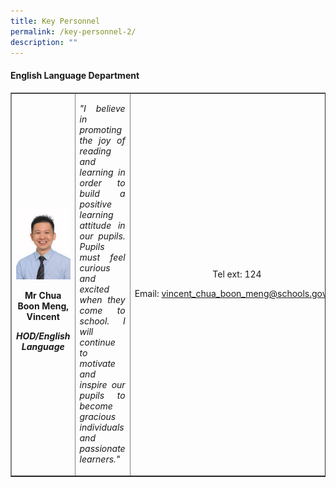 ```yaml
---
title: Key Personnel
permalink: /key-personnel-2/
description: ""
---
```

<h4><strong>English Language Department</strong></h4>
<table style="border-collapse: collapse; width: 100%;" border="1">
<tbody>
<tr>
<td style="width: 33.3333%; text-align: center;">
<img style="width: 100%;" src="/images/kp1.jpg" />
<p><strong>Mr Chua Boon Meng, Vincent</strong></p>
<p><strong><em>HOD/English Language</em></strong></p>
</td>
<td style="width: 50%; text-align: justify;">
<p><em>"I believe in promoting the joy of reading and learning in order to build a positive learning attitude in our pupils. Pupils must feel curious and excited when they come to school. I will continue to motivate and inspire our pupils to become gracious individuals and passionate learners."</em></p>
</td>
<td style="width: 16.66666%; text-align: center;">
<p>Tel ext: 124</p>
<p>Email:&nbsp;<a href="mailto:vincent_chua_boon_meng@schools.gov.sg">vincent_chua_boon_meng@schools.gov.sg</a></p>
</td>
</tr>
</tbody>
</table>